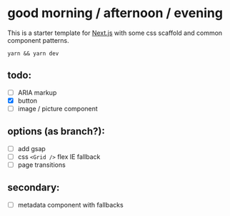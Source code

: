 # good morning / afternoon / evening

This is a starter template for [Next.js](https://nextjs.org/) with some css scaffold and common component patterns. 

`yarn && yarn dev`

## todo:
- [ ] ARIA markup
- [x] button
- [ ] image / picture component

## options (as branch?):
- [ ] add gsap
- [ ] css `<Grid />` flex IE fallback
- [ ] page transitions

## secondary:
- [ ] metadata component with fallbacks
